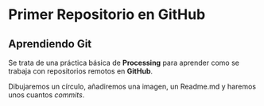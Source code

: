 # Primer Repositorio en GitHub

## Aprendiendo Git

Se trata de una práctica básica de **Processing** para aprender como se trabaja con repositorios remotos en **GitHub**.

Dibujaremos un círculo, añadiremos una imagen, un Readme.md y haremos unos cuantos *commits*.

